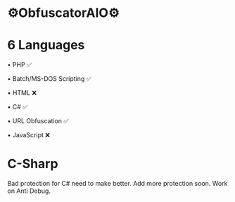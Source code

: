 # ⚙️ObfuscatorAIO⚙️

# 6 Languages
<p>• PHP ✅</p>
<p>• Batch/MS-DOS Scripting ✅</p>
<p>• HTML ❌</p>
<p>• C# ✅</p>
<p>• URL Obfuscation ✅</p>
<p>• JavaScript ❌</p>

# C-Sharp
<p>Bad protection for C# need to make better. Add more protection soon. Work on Anti Debug.</p>
